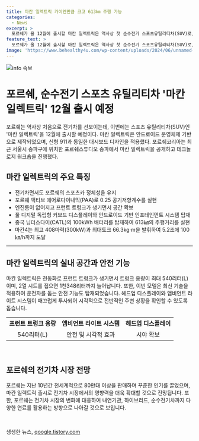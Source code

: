 ```yaml
---
title: 마칸 일렉트릭 카이엔만큼 크고 613㎞ 주행 가능
categories:
  - News
excerpt: >
  포르쉐가 올 12월에 출시할 마칸 일렉트릭은 역사상 첫 순수전기 스포츠유틸리티차(SUV)로, 안드로이드 운영체제 기반으로 강력한 성능을 자랑한다. 이 차는 포르쉐의 전통적 디자인과 스포츠카 성능을 결합하여, 0.25 공기저항계수를 실현한 포르쉐 액티브 에어로다이내믹(PAA)을 채택해 시장에서 뛰어난 유선형 바디라인을 자랑한다. 내부는 최대 세 개의 디스플레이를 적용 가능하며, 주행거리는 유럽인증(WLTP) 기준 마칸4 613㎞, 마칸 터보가 591㎞다. 또한, 최고속도는 각각 220㎞/h, 260㎞/h에 달하며, 차량 성능은 뛰어나다. 기존의 내연기관과 하이브리드 차량에 이어 포르쉐는 순수전기차 시장에도 진출하여, 시장에서 큰 반향을 일으키고 있으며, 마칸 일렉트릭의 출시로 순수전기 SUV 라인업을 확대하려는 계획이다.
feature_text: >
  포르쉐가 올 12월에 출시할 마칸 일렉트릭은 역사상 첫 순수전기 스포츠유틸리티차(SUV)로, 안드로이드 운영체제 기반으로 강력한 성능을 자랑한다. 이 차는 포르쉐의 전통적 디자인과 스포츠카 성능을 결합하여, 0.25 공기저항계수를 실현한 포르쉐 액티브 에어로다이내믹(PAA)을 채택해 시장에서 뛰어난 유선형 바디라인을 자랑한다. 내부는 최대 세 개의 디스플레이를 적용 가능하며, 주행거리는 유럽인증(WLTP) 기준 마칸4 613㎞, 마칸 터보가 591㎞다. 또한, 최고속도는 각각 220㎞/h, 260㎞/h에 달하며, 차량 성능은 뛰어나다. 기존의 내연기관과 하이브리드 차량에 이어 포르쉐는 순수전기차 시장에도 진출하여, 시장에서 큰 반향을 일으키고 있으며, 마칸 일렉트릭의 출시로 순수전기 SUV 라인업을 확대하려는 계획이다.
image: 'https://www.behealthy4u.com/wp-content/uploads/2024/06/unnamed-file.png'
---
```


<p><img src="https://www.behealthy4u.com/wp-content/uploads/2024/06/unnamed-file.png" alt="info 속보" /></p>

<h1>포르쉐, 순수전기 스포츠 유틸리티차 '마칸 일렉트릭' 12월 출시 예정</h1>

<p data-ke-size="size16">포르쉐는 역사상 처음으로 전기차를 선보이는데, 이번에는 스포츠 유틸리티차(SUV)인 '마칸 일렉트릭'을 12월에 출시할 예정이다. 마칸 일렉트릭은 안드로이드 운영체제 기반으로 제작되었으며, 신형 911과 동일한 대시보드 디자인을 적용했다. 포르쉐코리아는 최근 서울시 송파구에 위치한 포르쉐스튜디오 송파에서 마칸 일렉트릭을 공개하고 테크놀로지 워크숍을 진행했다.</p>

<h2 data-ke-size="size26">마칸 일렉트릭의 주요 특징</h2>

<ul>
    <li>전기차면서도 포르쉐의 스포츠카 정체성을 유지</li>
    <li>포르쉐 액티브 에어로다이내믹(PAA)로 0.25 공기저항계수를 실현</li>
    <li>엔진룸이 없어지고 프런트 트렁크가 생기면서 공간 확보</li>
    <li>풀 디지털 독립형 커브드 디스플레이와 안드로이드 기반 인포테인먼트 시스템 탑재</li>
    <li>중국 닝더스다이(CATL)의 100kWh 배터리를 탑재하여 613㎞의 주행거리를 실현</li>
    <li>마칸4는 최고 408마력(300kW)과 최대토크 66.3kg·m을 발휘하여 5.2초에 100㎞/h까지 도달</li>
</ul>

<hr>

<h2 data-ke-size="size26">마칸 일렉트릭의 실내 공간과 안전 기능</h2>

<p data-ke-size="size16">마칸 일렉트릭은 전동화로 프런트 트렁크가 생기면서 트렁크 용량이 최대 540리터(L)이며, 2열 시트를 접으면 1천348리터까지 늘어납니다. 또한, 이번 모델은 최신 기술을 적용하여 운전자를 돕는 안전 기능도 탑재되었습니다. 헤드업 디스플레이와 앰비언트 라이트 시스템이 매끄럽게 투사되어 시각적으로 전반적인 주변 상황을 확인할 수 있도록 돕습니다.</p>

<table>
    <tr>
        <td style="text-align: center; height: 17px;"><b>프런트 트렁크 용량</b></td>
        <td style="text-align: center; height: 17px;"><b>앰비언트 라이트 시스템</b></td>
        <td style="text-align: center; height: 17px;"><b>헤드업 디스플레이</b></td>
    </tr>
    <tr>
        <td style="text-align: center; height: 17px;">540리터(L)</td>
        <td style="text-align: center; height: 17px;">안전 및 시각적 효과</td>
        <td style="text-align: center; height: 17px;">시야 확보</td>
    </tr>
</table>

<p data-ke-size="size16">&nbsp;</p>

<h2 data-ke-size="size26">포르쉐의 전기차 시장 전망</h2>

<p data-ke-size="size16">포르쉐는 지난 10년간 전세계적으로 80만대 이상을 판매하며 꾸준한 인기를 끌었으며, 마칸 일렉트릭 출시로 전기차 시장에서의 영향력을 더욱 확대할 것으로 전망됩니다. 또한, 포르쉐는 전기차 시장의 변화에 대응하여 내연기관, 하이브리드, 순수전기차까지 다양한 연료를 활용하는 방향으로 나아갈 것으로 보입니다.</p>

<p data-ke-size="size16">&nbsp;</p>
생생한 뉴스, <a href="https://qoogle.tistory.com" rel="dofollow">qoogle.tistory.com</a>


